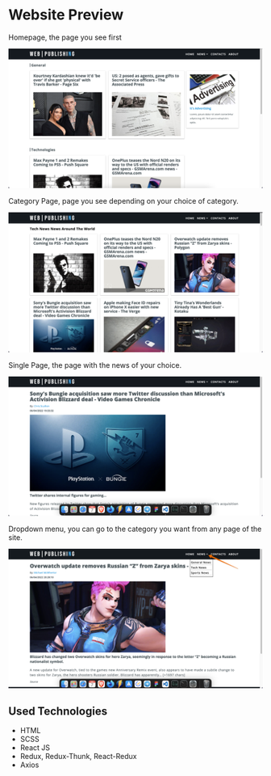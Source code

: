 # Website Preview

Homepage, the page you see first

![Website Preview](screenshots/homepage.png 'Homepage, the page you see first')

Category Page, page you see depending on your choice of category.

![Website Preview](screenshots/technewscategory.png 'Category Page, page you see depending on your choice of category.')

Single Page, the page with the news of your choice.

![Website Preview](screenshots/singlepage.png 'Single Page, the page with the news of your choice.')

Dropdown menu, you can go to the category you want from any page of the site.

![Website Preview](screenshots/chosen-category.png 'Dropdown menu, you can go to the category you want from any page of the site.')

## Used Technologies

- HTML
- SCSS
- React JS
- Redux, Redux-Thunk, React-Redux
- Axios
